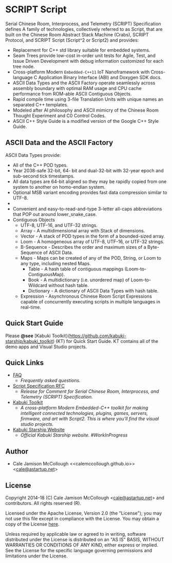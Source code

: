 # SCRIPT Script

Serial Chinese Room, Interprocess, and Telemetry (SCRIPT) Specification defines A family of technologies, collectively referred to as Script, that are built on the Chinese Room Abstract Stack Machine (Crabs), SCRIPT Protocol, and SCRIPT Script (Script^2 or Script2) and provides:

* Replacement for C++ std library suitable for embedded systems.
* Seam Trees provide low-cost in-order unit tests for Agile, Test, and Issue Driven Development with debug information customized for each tree node.
* Cross-platform Modern `Embedded-C++11` IoT Nanoframework with Cross-language C Application Binary Interface (ABI) and Doxygen SDK docs.
* ASCII Data Types and the ASCII Factory operate seamlessly across assembly boundary with optimal RAM usage and CPU cache performance from ROM-able ASCII Contiguous Objects.
* Rapid compile time using 3-file Translation Units with unique names an separated C++ templates.
* Modeled after AI philosophy and ASCII mimicry of the Chinese Room Thought Experiment and C0 Control Codes.
* ASCII C++ Style Guide is a modified version of the Google C++ Style Guide.

## ASCII Data and the ASCII Factory

ASCII Data Types provide:

* All of the C++ POD types.
* Year 2038-safe 32-bit, 64- bit and dual-32-bit with 32-year epoch and sub-second tick timestamps.
* All data types are 64-bit aligned so they may be rapidly copied from one system to another on homo-endian system.
* Optional MSB variant encoding provides fast data compression similar to UTF-8.
* 
* Convenient and easy-to-read-and-type 3-letter all-caps abbreviations that POP out around lower_snake_case.
* Contiguous Objects
  * UTF-8, UTF-16, and UTF-32 strings.
  * Array - A multidimensional array with Stack of dimensions.
  * Vector - A stack of POD types in the form of a bounded-sized array.
  * Loom - A homogeneous array of UTF-8, UTF-16, or UTF-32 strings.
  * B-Sequence - Describes the order and maximum sizes of a Byte-Sequence of ASCII Data.
  * Maps - Maps can be created of any of the POD, String, or Loom to any type, including nested Maps.
	  * Table - A hash table of contiguous mappings (Loom-to-ContiguousMap).
	  * Book - A multidictionary (i.e. unordered map) of Loom-to-Wildcard without hash table.
	  * Dictionary - A dictionary of ASCII Data Types with hash table.
  * Expression - Asynchronous Chinese Room Script Expressions capable of concurrently executing scripts in multiple languages in real-time.
  
## Quick Start Guide

Please **@see** [Kabuki Toolkit}(https://github.com/kabuki-starship/kabuki_toolkit) (KT) for Quick Start Guide. KT contains all of the demo apps and Visual Studio projects.

## Quick Links

* [FAQ](https://github.com/kabuki-starship/script/blob/master/docs/readme.md)
  - *Frequently asked questions.*
* [Script Specification RFC](https://github.com/kabuki-starship/script2/blob/master/spec/readme.md)
  - *Release for Comment for Serial Chinese Room, Interprocess, and Telemetry (SCRIPT) Specification.*
* [Kabuki Toolkit](https://github.com/kabuki-starship/kabuki_toolkit)
  - *A cross-platform Modern Embedded-C++ toolkit for making intelligent connected technologies, plugins, games, servers, firmware, and art with Script2. This is where you'll find the visual studio projects.*
* [Kabuki Starship Website](https://kabuki-starship.github.io/)
  - *Official Kabuki Starship website. #WorkInProgress*

## Author

* Cale Jamison McCollough <<calemccollough.github.io>> <<cale@astartup.net>>

## License

Copyright 2014-18 (C) Cale Jamison McCollough <<cale@astartup.net>> and contributors. All rights reserved (R).

Licensed under the Apache License, Version 2.0 (the "License"); you may not use this file except in compliance with the License. You may obtain a copy of the License [here](http://www.apache.org/licenses/LICENSE-2.0).

Unless required by applicable law or agreed to in writing, software distributed under the License is distributed on an "AS IS" BASIS, WITHOUT WARRANTIES OR CONDITIONS OF ANY KIND, either express or implied. See the License for the specific language governing permissions and limitations under the License.

